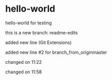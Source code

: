 # hello-world
hello-world for testing

this is a new branch: readme-edits

added new line (Git Extensions)

added new line #2 for branch_from_originmaster

changed on 11:22

changed on 11:58

